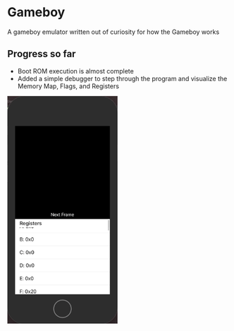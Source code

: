 # Gameboy
A gameboy emulator written out of curiosity for how the Gameboy works

## Progress so far
- Boot ROM execution is almost complete
- Added a simple debugger to step through the program and visualize the Memory Map, Flags, and Registers

<img src="/Gameboy_Debugger.gif" width=250>
